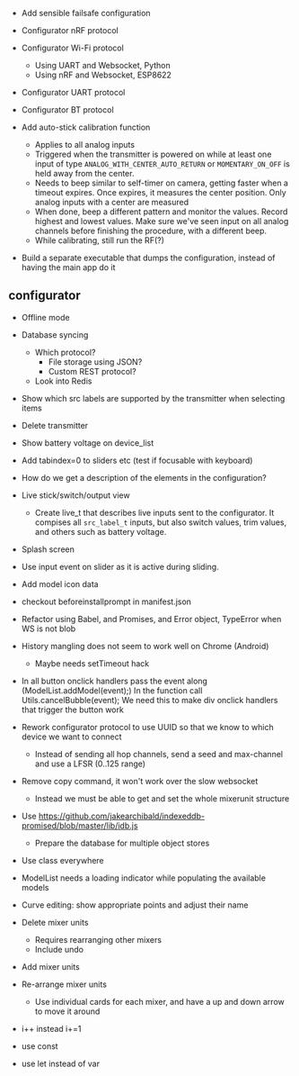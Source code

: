 - Add sensible failsafe configuration

- Configurator nRF protocol
- Configurator Wi-Fi protocol
  - Using UART and Websocket, Python
  - Using nRF and Websocket, ESP8622
- Configurator UART protocol
- Configurator BT protocol

- Add auto-stick calibration function
    - Applies to all analog inputs
    - Triggered when the transmitter is powered on while at least one input
      of type `ANALOG_WITH_CENTER_AUTO_RETURN` or `MOMENTARY_ON_OFF` is
      held away from the center.
    - Needs to beep similar to self-timer on camera, getting faster when a
      timeout expires. Once expires, it measures the center position.
      Only analog inputs with a center are measured
    - When done, beep a different pattern and monitor the values. Record highest
      and lowest values. Make sure we've seen input on all analog channels
      before finishing the procedure, with a different beep.
    - While calibrating, still run the RF(?)


- Build a separate executable that dumps the configuration, instead of having
  the main app do it

## configurator
- Offline mode

- Database syncing
  - Which protocol?
    - File storage using JSON?
    - Custom REST protocol?
  - Look into Redis

- Show which src labels are supported by the transmitter when selecting items

- Delete transmitter

- Show battery voltage on device_list

- Add tabindex=0 to sliders etc (test if focusable with keyboard)

- How do we get a description of the elements in the configuration?

- Live stick/switch/output view
  - Create live_t that describes live inputs sent to the configurator. It compises
    all `src_label_t` inputs, but also switch values, trim values, and others
    such as battery voltage.

- Splash screen

- Use input event on slider as it is active during sliding.

- Add model icon data

- checkout beforeinstallprompt in manifest.json

- Refactor using Babel, and Promises, and Error object, TypeError when WS is not blob

- History mangling does not seem to work well on Chrome (Android)
  - Maybe needs setTimeout hack

- In all button onclick handlers pass the event along (ModelList.addModel(event);)
  In the function call Utils.cancelBubble(event);
  We need this to make div onclick handlers that trigger the button work



- Rework configurator protocol to use UUID so that we know to which device
  we want to connect
  - Instead of sending all hop channels, send a seed and max-channel and use
    a LFSR (0..125 range)
- Remove copy command, it won't work over the slow websocket
  - Instead we must be able to get and set the whole mixerunit structure

- Use https://github.com/jakearchibald/indexeddb-promised/blob/master/lib/idb.js
  - Prepare the database for multiple object stores

- Use class everywhere

- ModelList needs a loading indicator while populating the available models

- Curve editing: show appropriate points and adjust their name

- Delete mixer units
  - Requires rearranging other mixers
  - Include undo
- Add mixer units
- Re-arrange mixer units
  - Use individual cards for each mixer, and have a up and down arrow to
    move it around

- i++ instead i+=1
- use const
- use let instead of var